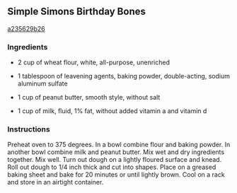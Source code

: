 ## Simple Simons Birthday Bones

[a235629b26](http://www.food.com/recipe/simple-simons-birthday-bones-266491)

### Ingredients

 - 2 cup of wheat flour, white, all-purpose, unenriched

 - 1 tablespoon of leavening agents, baking powder, double-acting, sodium aluminum sulfate

 - 1 cup of peanut butter, smooth style, without salt

 - 1 cup of milk, fluid, 1% fat, without added vitamin a and vitamin d

### Instructions

Preheat oven to 375 degrees. In a bowl combine flour and baking powder. In another bowl combine milk and peanut butter. Mix wet and dry ingredients together. Mix well. Turn out dough on a lightly floured surface and knead. Roll out dough to 1/4 inch thick and cut into shapes. Place on a greased baking sheet and bake for 20 minutes or until lightly brown. Cool on a rack and store in an airtight container.